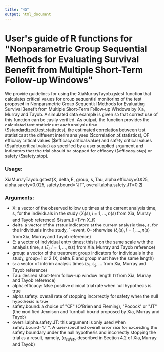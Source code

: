 ```yaml
---
title: "NG"
output: html_document
---
```


# User's guide of R functions for "Nonparametric Group Sequential Methods for Evaluating Survival Benefit from Multiple Short-Term Follow-up Windows"
We provide guidelines for using the XiaMurrayTayob.gstest function that calculates critical values for group sequential monitoring of the test proposed in Nonparametric Group Sequential Methods for Evaluating Survival Benefit from Multiple Short-Term Follow-up Windows by Xia, Murray and Tayob.  A simulated data example is given so that correct use of this function can be easily verified.  As output, the function provides the calculated test statistics at each analysis time (\$standardized.test.statistics), the estimated correlation between test statistics at the different interim analyses (\$correlation.of.statistics), OF efficacy critical values (\$efficacy.critical.value) and safety critical values (\$safety.critical.value) as specified by a user supplied argument  and  indicators that the trial should be stopped for efficacy ($efficacy.stop) or safety (\$safety.stop).

### Usage:
XiaMurrayTayob.gstest(X, delta, E, group, s, Tau, alpha.efficacy=0.025, alpha.safety=0.025, safety.bound="JT", overall.alpha.safety.JT=0.2)

### Arguments:
* X: a vector of the observed follow up times at the current analysis time, s, for the individuals in the study ($X_i(s), i=1,\dots,n(s)$ from Xia, Murray and Tayob reference) $\sum_{i=1}^n X_i$
* delta: a vector of the status indicators at the current analysis time, $s$, for the individuals in the study,  1=event, 0=otherwise ($\delta_i(s), i=1,\dots,n(s)$ from Xia, Murray and Tayob reference)
* E: a vector of individual entry times; this is on the same scale with the analysis time, s ($E_i, i=1,\dots,n(s)$ from Xia, Murray and Tayob reference)
* group: a vector of the treatment group indicators for individuals in the study, group=1 or 2 (X, delta, E and group must have the same length)
* s: a vector of interim analysis times ($s_1, s_2, \dots$ from Xia, Murray and Tayob reference)
* Tau: desired short-term follow-up window length ($\tau$ from Xia, Murray and Tayob reference)
* alpha.efficacy: false positive clinical trial rate when null hypothesis is true 
* alpha.safety: overall rate of stopping incorrectly for safety when the null hypothesis is true
* safety.bound: a choice of "OF" (O'Brien and Fleming), "Pocock" or "JT" (the modified Jennison and Turnbull bound proposed by Xia, Murray and Tayob)
* overall.alpha.safety.JT: this argument is only used when safety.bound="JT". A user-specified overall error rate for exceeding the safety boundary under the null hypothesis and incorrectly stopping the trial as a result, namely,  ($\alpha_{safety}$ described in Section 4.2 of Xia, Murray and Tayob)

